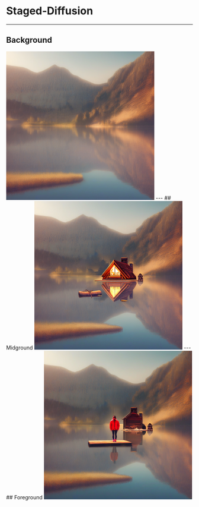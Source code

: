 # Staged-Diffusion
---
## Background
<img src="https://github.com/AbhinandIITM/Staged-Diffusion/blob/main/layer1_background.png" width="400">
---
## Midground
<img src="https://github.com/AbhinandIITM/Staged-Diffusion/blob/main/layer2_cabin.png" width="400">
---
## Foreground
<img src="https://github.com/AbhinandIITM/Staged-Diffusion/blob/main/layer3_person.png" width="400">
